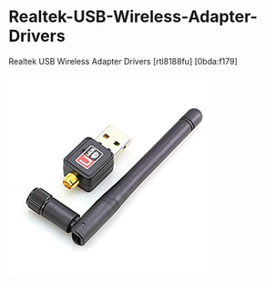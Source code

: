 # Realtek-USB-Wireless-Adapter-Drivers
Realtek USB Wireless Adapter Drivers [rtl8188fu] [0bda:f179]

![Alt text](/realtek-usb-wireless-adapter.jpg?raw=true "Realtek USB Wireless Adapter")
